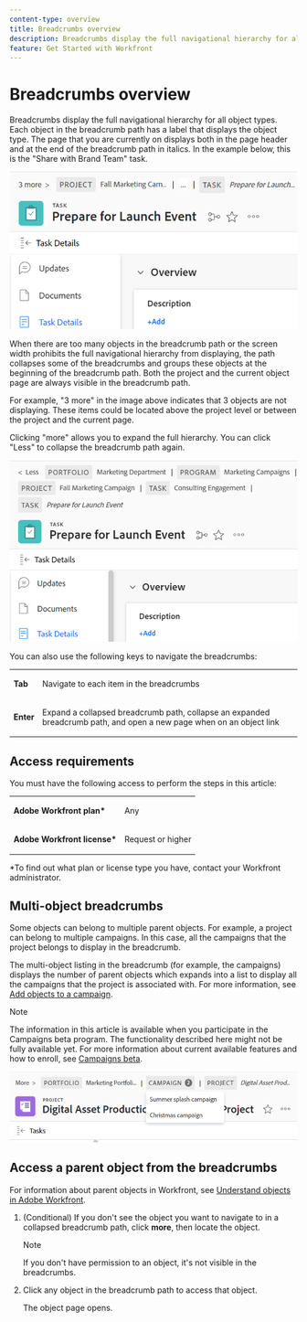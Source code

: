 ```yaml
---
content-type: overview
title: Breadcrumbs overview
description: Breadcrumbs display the full navigational hierarchy for all object types.
feature: Get Started with Workfront
---
```


# Breadcrumbs overview

Breadcrumbs display the full navigational hierarchy for all object types. Each object in the breadcrumb path has a label that displays the object type. The page that you are currently on displays both in the page header and at the end of the breadcrumb path in italics. In the example below, this is the "Share with Brand Team" task.

![Collapsed breadcrumb](assets/NWE-collapsed-breadcrumb.png)

When there are too many objects in the breadcrumb path or the screen width prohibits the full navigational hierarchy from displaying, the path collapses some of the breadcrumbs and groups these objects at the beginning of the breadcrumb path. Both the project and the current object page are always visible in the breadcrumb path.

For example, "3 more" in the image above indicates that 3 objects are not displaying. These items could be located above the project level or between the project and the current page.

Clicking "more" allows you to expand the full hierarchy. You can click "Less" to collapse the breadcrumb path again.

![Expanded breadcrumb](assets/NWE-expanded-breadcrumb.png)

You can also use the following keys to navigate the breadcrumbs:

<table style="table-layout:auto"> 
 <col> 
 <col> 
 <tbody> 
  <tr> 
   <td role="rowheader"><strong>Tab</strong> </td> 
   <td> <p>Navigate to each item in the breadcrumbs</p> </td> 
  </tr> 
  <tr> 
   <td role="rowheader"><strong>Enter</strong> </td> 
   <td> <p>Expand a collapsed breadcrumb path, collapse an expanded breadcrumb path, and open a new page when on an object link</p> </td> 
  </tr> 
 </tbody> 
</table>

## Access requirements

You must have the following access to perform the steps in this article:

<table style="table-layout:auto"> 
 <col> 
 </col> 
 <col> 
 </col> 
 <tbody> 
  <tr> 
   <td role="rowheader"><strong>Adobe Workfront plan*</strong></td> 
   <td> <p>Any</p> </td> 
  </tr> 
  <tr> 
   <td role="rowheader"><strong>Adobe Workfront license*</strong></td> 
   <td> <p>Request or higher</p> </td> 
  </tr> 
 </tbody> 
</table>

*To find out what plan or license type you have, contact your Workfront administrator.

## Multi-object breadcrumbs

Some objects can belong to multiple parent objects. For example, a project can belong to multiple campaigns. In this case, all the campaigns that the project belongs to display in the breadcrumb.

The multi-object listing in the breadcrumb (for example, the campaigns) displays the number of parent objects which expands into a list to display all the campaigns that the project is associated with. For more information, see [Add objects to a campaign](../../manage-work/campaigns/add-objects-to-a-campaign.md).

>[!NOTE]
>
>The information in this article is available when you participate in the Campaigns beta program. The functionality described here might not be fully available yet. For more information about current available features and how to enroll, see [Campaigns beta](../../product-announcements/betas/campaign-object-beta.md).

![Project with multiple campaigns in the breadcrumb](assets/project-with-multiple-campaigns-in-breadcrumb.png)

## Access a parent object from the breadcrumbs

For information about parent objects in Workfront, see [Understand objects in Adobe Workfront](../../workfront-basics/navigate-workfront/workfront-navigation/understand-objects.md).

1. (Conditional) If you don't see the object you want to navigate to in a collapsed breadcrumb path, click **more**, then locate the object.

   >[!NOTE]
   >
   >If you don't have permission to an object, it's not visible in the breadcrumbs.

1. Click any object in the breadcrumb path to access that object.

   The object page opens.

